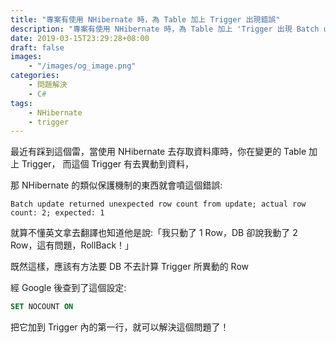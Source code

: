 ```yaml
---
title: "專案有使用 NHibernate 時，為 Table 加上 Trigger 出現錯誤"
description: "專案有使用 NHibernate 時，為 Table 加上 'Trigger 出現 Batch update returned unexpected row count from update; actual row count: 2; expected: 1' 的錯誤"
date: 2019-03-15T23:29:28+08:00
draft: false
images:
    - "/images/og_image.png"
categories:
    - 問題解決
    - C#
tags:
    - NHibernate
    - trigger
---
```


最近有踩到這個雷，當使用 NHibernate 去存取資料庫時，你在變更的 Table 加上 Trigger，
而這個 Trigger 有去異動到資料，

那 NHibernate 的類似保護機制的東西就會噴這個錯誤:

```text
Batch update returned unexpected row count from update; actual row count: 2; expected: 1
```

<!--more-->
就算不懂英文拿去翻譯也知道他是說:「我只動了 1 Row，DB 卻說我動了 2 Row，這有問題，RollBack！」

既然這樣，應該有方法要 DB 不去計算 Trigger 所異動的 Row

經 Google 後查到了這個設定:

```sql
SET NOCOUNT ON
```

把它加到 Trigger 內的第一行，就可以解決這個問題了！

